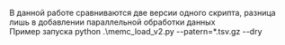 В данной работе сравниваются две версии одного скрипта, разница лишь в добавлении параллельной обработки
данных  
Пример запуска python .\memc_load_v2.py --patern=*.tsv.gz --dry
